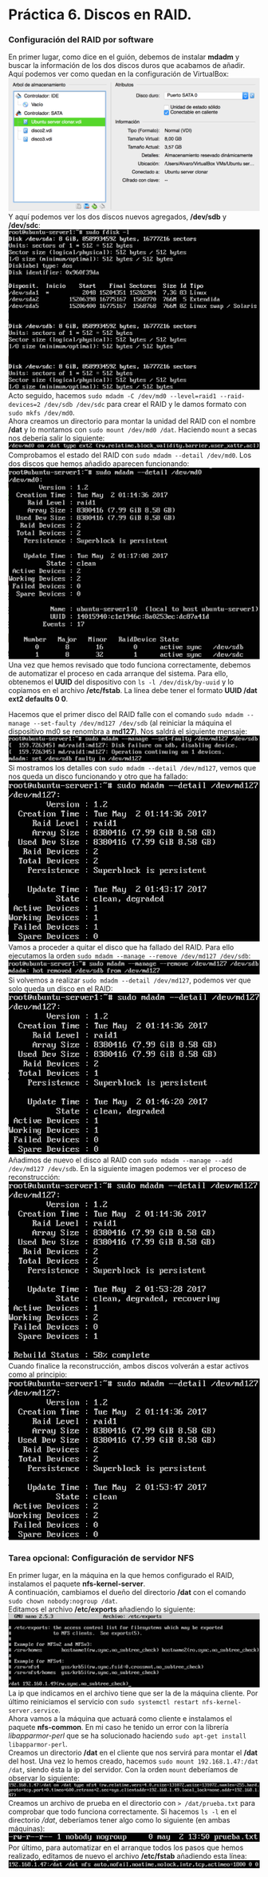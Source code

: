 # Práctica 6. Discos en RAID.

### Configuración del RAID por software
En primer lugar, como dice en el guión, debemos de instalar **mdadm** y buscar la información de los dos discos duros que acabamos de añadir. Aquí podemos ver como quedan en la configuración de VirtualBox:  
![Captura1](Imagenes/Captura1.png "Apartado de almacenamiento de la configuración de la máquina virtual en la que vamos a realizar el RAID")  
Y aquí podemos ver los dos discos nuevos agregados, **/dev/sdb** y **/dev/sdc**:  
![Captura2](Imagenes/Captura2.png "Resultado de ejecutar el comando sudo fdisk -l")  
Acto seguido, hacemos `sudo mdadm -C /dev/md0 --level=raid1 --raid-devices=2 /dev/sdb /dev/sdc` para crear el RAID y le damos formato con `sudo mkfs /dev/md0`.  
Ahora creamos un directorio para montar la unidad del RAID con el nombre **/dat** y lo montamos con `sudo mount /dev/md0 /dat`. Haciendo `mount` a secas nos debería salir lo siguiente:  
![Captura3](Imagenes/Captura3.png "Resultado de ejecutar el comando mount")  
Comprobamos el estado del RAID con `sudo mdadm --detail /dev/md0`. Los dos discos que hemos añadido aparecen funcionando:  
![Captura4](Imagenes/Captura4.png "Resultado de ejecutar el comando sudo mdadm --detail /dev/md0")  
Una vez que hemos revisado que todo funciona correctamente, debemos de automatizar el proceso en cada arranque del sistema. Para ello, obtenemos el **UUID** del dispositivo con `ls -l /dev/disk/by-uuid` y lo copiamos en el archivo **/etc/fstab**. La línea debe tener el formato **UUID /dat ext2 defaults 0 0**.  

Hacemos que el primer disco del RAID falle con el comando `sudo mdadm --manage --set-faulty /dev/md127 /dev/sdb` (al reiniciar la máquina el dispositivo md0 se renombra a **md127**). Nos saldrá el siguiente mensaje:  
![Captura5](Imagenes/Captura5.png "Mensaje que informa del fallo en el disco 1 y que seguimos teniendo un disco funcional")  
Si mostramos los detalles con `sudo mdadm --detail /dev/md127`, vemos que nos queda un disco funcionando y otro que ha fallado:  
![Captura6](Imagenes/Captura6.png "Resultado de ejecutar el comando sudo mdadm --detail /dev/md127 tras provocar un fallo en el disco 1")  
Vamos a proceder a quitar el disco que ha fallado del RAID. Para ello ejecutamos la orden `sudo mdadm --manage --remove /dev/md127 /dev/sdb`:
![Captura7](Imagenes/Captura7.png "Resultado de ejecutar el comando sudo mdadm --manage --remove /dev/md127 /dev/sdb")  
Si volvemos a realizar `sudo mdadm --detail /dev/md127`, podemos ver que solo queda un disco en el RAID:  
![Captura8](Imagenes/Captura8.png "Resultado de ejecutar el comando sudo mdadm --detail /dev/md127 tras quitar el disco /dev/sdb")  
Añadimos de nuevo el disco al RAID con `sudo mdadm --manage --add /dev/md127 /dev/sdb`. En la siguiente imagen podemos ver el proceso de reconstrucción:  
![Captura9](Imagenes/Captura9.png "Resultado de ejecutar el comando sudo mdadm --detail /dev/md127. El proceso de reconstrucción se encuentra al 58%")  
Cuando finalice la reconstrucción, ambos discos volverán a estar activos como al principio:  
![Captura10](Imagenes/Captura10.png "Resultado de ejecutar el comando sudo mdadm --detail /dev/md127. Ambos discos vuelven a estar operativos")  

### Tarea opcional: Configuración de servidor NFS
En primer lugar, en la máquina en la que hemos configurado el RAID, instalamos el paquete **nfs-kernel-server**.  
A continuación, cambiamos el dueño del directorio **/dat** con el comando `sudo chown nobody:nogroup /dat`.  
Editamos el archivo **/etc/exports** añadiendo lo siguiente:  
![Captura11](Imagenes/Captura11.png "Mensaje que informa del fallo en el disco 1 y que seguimos teniendo un disco funcional")  
La ip que indicamos en el archivo tiene que ser la de la máquina cliente. Por último reiniciamos el servicio con `sudo systemctl restart nfs-kernel-server.service`.  
Ahora vamos a la máquina que actuará como cliente e instalamos el paquete **nfs-common**. En mi caso he tenido un error con la librería *libapparmor-perl* que se ha solucionado haciendo `sudo apt-get install libapparmor-perl`.  
Creamos un directorio **/dat** en el cliente que nos servirá para montar el **/dat** del host. Una vez lo hemos creado, hacemos `sudo mount 192.168.1.47:/dat /dat`, siendo ésta la ip del servidor. Con la orden `mount` deberíamos de observar lo siguiente:  
![Captura12](Imagenes/Captura12.png "Resultado de ejecutar el comando mount en el cliente")  
Creamos un archivo de prueba en el directorio con `> /dat/prueba.txt` para comprobar que todo funciona correctamente. Si hacemos `ls -l` en el directorio */dat*, deberíamos tener algo como lo siguiente (en ambas máquinas):  
![Captura13](Imagenes/Captura13.png "Vemos que el usuario y el grupo por defecto restringen los privilegios del superusuario en el cliente")  
Por último, para automatizar en el arranque todos los pasos que hemos realizado, editamos de nuevo el archivo **/etc/fstab** añadiendo esta línea:  
![Captura14](Imagenes/Captura14.png "En esta línea especificamos la ip del host junto a su directorio de montaje, el punto de montaje en el cliente y otros parámetros de configuración")